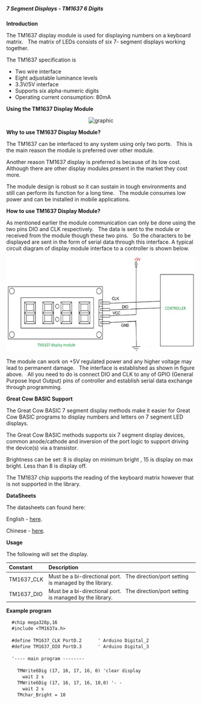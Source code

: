 <div class="section">

<div class="titlepage">

<div>

<div>

##### <span id="7_segment_displays_tm1637_6_digits"></span>7 Segment Displays - TM1637 6 Digits

</div>

</div>

</div>

<span class="strong">**Introduction**</span>

The TM1637 display module is used for displaying numbers on a keyboard
matrix.   The matrix of LEDs consists of six 7- segment displays working
together.  

The TM1637 specification is

<div class="itemizedlist">

-   Two wire interface
-   Eight adjustable luminance levels
-   3.3V/5V interface
-   Supports six alpha-numeric digits
-   Operating current consumption: 80mA  
      

</div>

<span class="strong">**Using the TM1637 Display Module**</span>

<div class="informalfigure">

<div class="mediaobject" align="center">

<img src="./images/TM1637_6d.gif" height="144" alt="graphic" />

</div>

</div>

<span class="strong">**Why to use TM1637 Display Module?**</span>

The TM1637 can be interfaced to any system using only two ports.   This
is the main reason the module is preferred over other module.

Another reason TM1637 display is preferred is because of its low cost.
   Although there are other display modules present in the market they
cost more.

The module design is robust so it can sustain in tough environments and
still can perform its function for a long time.   The module consumes
low power and can be installed in mobile applications.  

  
  

<span class="strong">**How to use TM1637 Display Module?**</span>

As mentioned earlier the module communication can only be done using the
two pins DIO and CLK respectively.   The data is sent to the module or
received from the module though these two pins.   So the characters to
be displayed are sent in the form of serial data through this interface.
A typical circuit diagram of display module interface to a controller is
shown below.

  
  

<div class="informalfigure">

<div class="mediaobject" align="center">

<img src="./images/Display-Module-Interface-with-Controller.png" height="252" alt="graphic" />

</div>

</div>

  
  

The module can work on +5V regulated power and any higher voltage may
lead to permanent damage.   The interface is established as shown in
figure above.   All you need to do is connect DIO and CLK to any of GPIO
(General Purpose Input Output) pins of controller and establish serial
data exchange through programming.  
  

<span class="strong">**Great Cow BASIC Support**</span>

The Great Cow BASIC 7 segment display methods make it easier for Great
Cow BASIC programs to display numbers and letters on 7 segment LED
displays.

The Great Cow BASIC methods supports six 7 segment display devices,
common anode/cathode and inversion of the port logic to support driving
the device(s) via a transistor.

Brightness can be set: 8 is display on minimum bright , 15 is display on
max bright. Less than 8 is display off.

The TM1637 chip supports the reading of the keyboard matrix however that
is not supported in the library.

<span class="strong">**DataSheets**</span>

The datasheets can found here:

English -
<a href="http://gcbasic.sourceforge.net/library/TM1637/TM1637_V2.4_EN.pdf" class="link">here</a>.

Chinese -
<a href="http://gcbasic.sourceforge.net/library/TM1637/TM1637_V2.4.pdf" class="link">here</a>.

<span class="strong">**Usage**</span>

The following will set the display.

<div class="informaltable">

| <span class="strong">**Constant**</span> | <span class="strong">**Description**</span>                                            |
|:-----------------------------------------|:---------------------------------------------------------------------------------------|
| TM1637\_CLK                              | Must be a bi-directional port.   The direction/port setting is managed by the library. |
| TM1637\_DIO                              | Must be a bi-directional port.   The direction/port setting is managed by the library. |

</div>

<span class="strong">**Example program**</span>

``` screen
  #chip mega328p,16
  #include <TM1637a.h>

  #define TM1637_CLK PortD.2      ' Arduino Digital_2
  #define TM1637_DIO PortD.3      ' Arduino Digital_3

  '---- main program --------

    TMWrite6Dig (17, 16, 17, 16, 0) 'clear display
      wait 2 s
    TMWrite6Dig (17, 16, 17, 16, 10,0) '- -
      wait 2 s
    TMchar_Bright = 10
```

  
  
  
  
  
  

</div>
